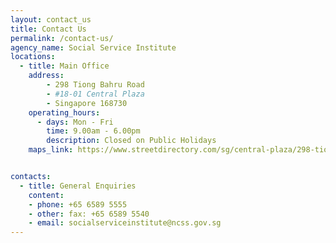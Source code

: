```yaml
---
layout: contact_us
title: Contact Us
permalink: /contact-us/
agency_name: Social Service Institute
locations:
  - title: Main Office
    address:
        - 298 Tiong Bahru Road 
        - #18-01 Central Plaza
        - Singapore 168730
    operating_hours:
      - days: Mon - Fri
        time: 9.00am - 6.00pm
        description: Closed on Public Holidays
    maps_link: https://www.streetdirectory.com/sg/central-plaza/298-tiong-bahru-road-168730/1320_12088.html


contacts:
  - title: General Enquiries
    content:
    - phone: +65 6589 5555
    - other: fax: +65 6589 5540
    - email: socialserviceinstitute@ncss.gov.sg
---
```

